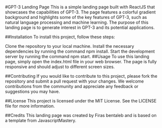 #GPT-3 Landing Page
This is a simple landing page built with ReactJS that showcases the capabilities of GPT-3. The page features a colorful gradient background and highlights some of the key features of GPT-3, such as natural language processing and machine learning. The purpose of this landing page is to generate interest in GPT-3 and its potential applications.

##Installation
To install this project, follow these steps:

Clone the repository to your local machine.
Install the necessary dependencies by running the command npm install.
Start the development server by running the command npm start.
##Usage
To use this landing page, simply open the index.html file in your web browser. The page is fully responsive and should adjust to different screen sizes.

##Contributing
If you would like to contribute to this project, please fork the repository and submit a pull request with your changes. We welcome contributions from the community and appreciate any feedback or suggestions you may have.

##License
This project is licensed under the MIT License. See the LICENSE file for more information.

##Credits
This landing page was created by Firas bentaleb and is based on a template from JavascriptMastery. 